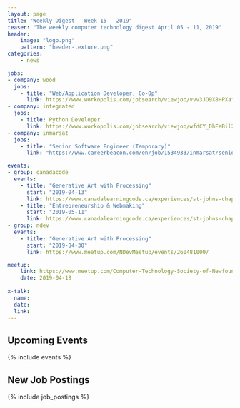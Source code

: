 ```yaml
---
layout: page
title: "Weekly Digest - Week 15 - 2019"
teaser: "The weekly computer technology digest April 05 - 11, 2019"
header:
    image: "logo.png"
    pattern: "header-texture.png"
categories:
    - news

jobs:
- company: wood
  jobs:
    - title: "Web/Application Developer, Co-Op"
      link: https://www.workopolis.com/jobsearch/viewjob/vvv3JO9X8HPXafs2DXwxHmZZ6DI2e8HCWuvXQPsKsKsO080awHOnOg
- company: integrated
  jobs:
    - title: Python Developer
      link: https://www.workopolis.com/jobsearch/viewjob/wfdCY_DhFeBil2XHoiKAgNvsoDSfw5LA37weYkDJsJr_JMukNXQkTg
- company: inmarsat
  jobs:
    - title: "Senior Software Engineer (Temporary)"
      link: "https://www.careerbeacon.com/en/job/1534933/inmarsat/senior-software-engineer-temporary/st-john-s"

events:
- group: canadacode
  events:
    - title: "Generative Art with Processing"
      start: "2019-04-13"
      link: https://www.canadalearningcode.ca/experiences/st-johns-chapter-kids-learning-code-generative-art-with-processing/
    - title: "Entrepreneurship & Webmaking"
      start: "2019-05-11"
      link: https://www.canadalearningcode.ca/experiences/st-johns-chapter-girls-learning-code-entrepreneurship-webmaking/
- group: ndev
  events:
    - title: "Generative Art with Processing"
      start: "2019-04-30"
      link: https://www.meetup.com/NDevMeetup/events/260481000/

meetup:
    link: https://www.meetup.com/Computer-Technology-Society-of-Newfoundland-and-Labrador/events/rpdzmpyzgbxb/
    date: 2019-04-18
  
x-talk:
  name:
  date: 
  link: 
---
```


## Upcoming Events
{% include events %}

## New Job Postings
{% include job_postings %}
